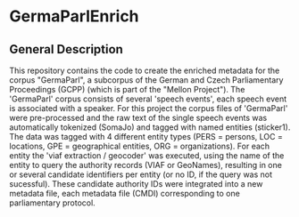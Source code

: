 # GermaParlEnrich

## General Description

This repository contains the code to create the enriched metadata for the corpus "GermaParl", a subcorpus of the German and Czech Parliamentary Proceedings (GCPP) (which is part of the "Mellon Project").
The 'GermaParl' corpus consists of several 'speech events', each speech event is associated with a speaker. 
For this project the corpus files of 'GermaParl' were pre-processed and the raw text of the single speech events was automatically tokenized (SomaJo) and tagged with named entities (sticker1). 
The data was tagged with 4 different entity types (PERS = persons, LOC = locations, GPE = geographical entities, ORG = organizations). For each entity the 'viaf extraction / geocoder' was executed, using the name of the entity to query the authority records (VIAF or GeoNames), resulting in one or several candidate identifiers per entity (or no ID, if the query was not sucessful). These candidate authority IDs were integrated into a new metadata file, each metadata file (CMDI) corresponding to one parliamentary protocol.
